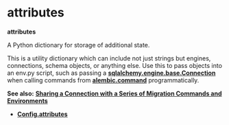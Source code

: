 # attributes

**attributes**

[sqlalchemy.engine.base.Connection]: https://docs.sqlalchemy.org/en/14/core/connections.html#sqlalchemy.engine.Connection
[alembic.command]: ../en/commands.html#module-alembic.command
[Sharing a Connection with a Series of Migration Commands and Environments]: ../en/../cookbook.html#connection-sharing
[Config.attributes]: #alembic.config.Config.params.attributes

A Python dictionary for storage of additional state.

This is a utility dictionary which can include not just strings but engines, connections, schema objects, or anything else. Use this to pass objects into an env.py script, such as passing a **[sqlalchemy.engine.base.Connection]** when calling commands from **[alembic.command]** programmatically.

**See also:** **[Sharing a Connection with a Series of Migration Commands and Environments]**

* **[Config.attributes]**
